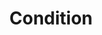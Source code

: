 ---
title: "Condition"

categories: ['']

tags: ['Condition']

arabic: ['الشرط', 'الحالة']

publishers: ['معجم مصطلحات التعلم الآلي والتعلم العميق وعلم البيانات']

types: "word"

slug: ""
---